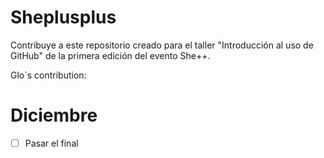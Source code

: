 # Sheplusplus
Contribuye a este repositorio creado para el taller "Introducción al uso de GitHub" de la primera edición del evento She++.





































Glo´s contribution:
# Diciembre
- [ ] Pasar  el final  
